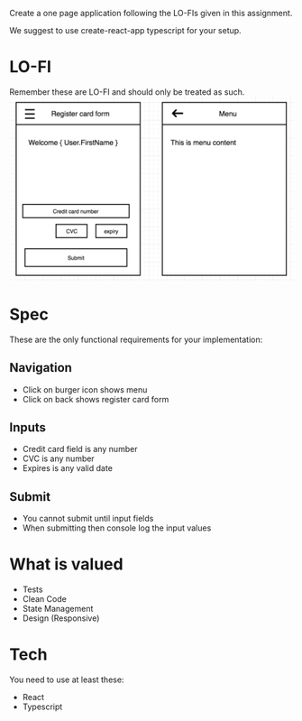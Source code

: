 Create a one page application following the LO-FIs given in this assignment.

We suggest to use create-react-app typescript for your setup.

# LO-FI

Remember these are LO-FI and should only be treated as such.
![lofi](./lofi.png)

# Spec

These are the only functional requirements for your implementation:

## Navigation

- Click on burger icon shows menu
- Click on back shows register card form

## Inputs

- Credit card field is any number
- CVC is any number
- Expires is any valid date

## Submit

- You cannot submit until input fields
- When submitting then console log the input values

# What is valued

- Tests
- Clean Code
- State Management
- Design (Responsive)

# Tech

You need to use at least these:

- React
- Typescript
